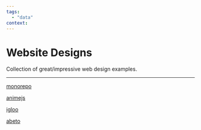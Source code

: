 ```yaml
---
tags:
  - "data"
context:
---
```


# Website Designs

Collection of great/impressive web design examples.

---

[monorepo](https://monorepo.tools)

[animejs](https://animejs.com)

[igloo](https://www.igloo.inc)

[abeto](https://abeto.co/)
